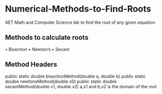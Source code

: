 # Numerical-Methods-to-Find-Roots
AET Math and Computer Science lab to find the root of any given equation. 

## Methods to calculate roots
• Bisection
• Newton’s
• Secant

## Method Headers
public static double bisectionMethod(double a, double b)
public static double newtonsMethod(double x0)
public static double secantMethod(double x1, double x2)
a,x1 and b,x2 is the domain of the root
